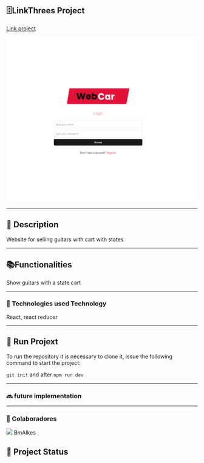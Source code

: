 <h2>🗄️LinkThrees Project</h2>

<p><a href="">Link project</a></p>

<img src="https://github.com/BmAlkes/webcar/blob/main/src/assets/Screenshot_15.png?raw=true"/>

<hr/>

<h2>📝 Description</h2>
<p>Website for selling guitars with cart with states</p>

<hr/>

<h2>📚Functionalities</h2>
<p>Show guitars with a state cart</p>

  <hr/>
<h3>🔧
Technologies used
Technology</h3>

<p>React, react reducer </p>

<hr/>
<h2>🚀 Run Projext</h2>
<p>To run the repository it is necessary to clone it, issue the following command to start the project: </p>

`git init`
and after
`npm run dev`

<hr/>
  
<h3>🔜 future implementation</h3>

  <hr/>
<h3>  
🤝 Colaboradores</h3>
  
<img src="https://www.github.com/BmAlkes.png" width="150px"/>
BmAlkes
<h2>🎯 Project Status</h2>

